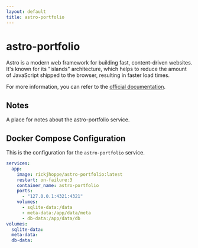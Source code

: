 ```yaml
---
layout: default
title: astro-portfolio
---
```


# astro-portfolio

Astro is a modern web framework for building fast, content-driven websites. It's known for its "islands" architecture, which helps to reduce the amount of JavaScript shipped to the browser, resulting in faster load times.

For more information, you can refer to the [official documentation](https://docs.astro.build/).

## Notes

A place for notes about the astro-portfolio service.

## Docker Compose Configuration

This is the configuration for the `astro-portfolio` service.

```yaml
services:
  app:
    image: rickjhoppe/astro-portfolio:latest
    restart: on-failure:3
    container_name: astro-portfolio
    ports:
      - "127.0.0.1:4321:4321"
    volumes:
      - sqlite-data:/data
      - meta-data:/app/data/meta
      - db-data:/app/data/db
volumes:
  sqlite-data:
  meta-data:
  db-data:
```
